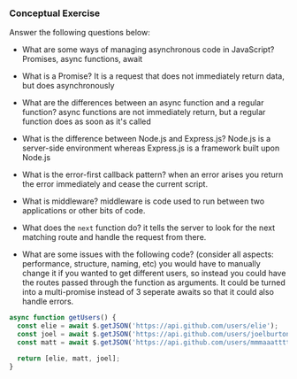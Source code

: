 ### Conceptual Exercise

Answer the following questions below:

- What are some ways of managing asynchronous code in JavaScript?
Promises, async functions, await

- What is a Promise?
It is a request that does not immediately return data, but does asynchronously

- What are the differences between an async function and a regular function?
async functions are not immediately return, but a regular function does as soon as it's called

- What is the difference between Node.js and Express.js?
Node.js is a server-side environment whereas Express.js is a framework built upon Node.js

- What is the error-first callback pattern?
when an error arises you return the error immediately and cease the current script.

- What is middleware?
middleware is code used to run between two applications or other bits of code.

- What does the `next` function do?
it tells the server to look for the next matching route and handle the request from there.

- What are some issues with the following code? (consider all aspects: performance, structure, naming, etc)
you would have to manually change it if you wanted to get different users, so instead you could have the routes passed through the function as arguments. It could be turned into a multi-promise instead of 3 seperate awaits so that it could also handle errors.

```js
async function getUsers() {
  const elie = await $.getJSON('https://api.github.com/users/elie');
  const joel = await $.getJSON('https://api.github.com/users/joelburton');
  const matt = await $.getJSON('https://api.github.com/users/mmmaaatttttt');

  return [elie, matt, joel];
}
```
